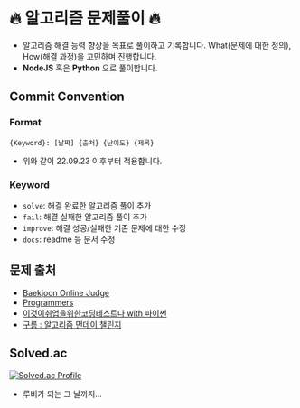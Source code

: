 # 🔥 알고리즘 문제풀이 🔥

- 알고리즘 해결 능력 향상을 목표로 풀이하고 기록합니다. What(문제에 대한 정의), How(해결 과정)을 고민하며 진행합니다.
- **NodeJS** 혹은 **Python** 으로 풀이합니다.

## Commit Convention

### Format

```
{Keyword}: [날짜] {출처} {난이도} {제목}
```

- 위와 같이 22.09.23 이후부터 적용합니다.

### Keyword

- `solve`: 해결 완료한 알고리즘 풀이 추가
- `fail`: 해결 실패한 알고리즘 풀이 추가
- `improve`: 해결 성공/실패한 기존 문제에 대한 수정
- `docs`: readme 등 문서 수정

## 문제 출처

- [Baekjoon Online Judge](https://www.acmicpc.net/)
- [Programmers](https://programmers.co.kr/)
- [이것이취업을위한코딩테스트다 with 파이썬](http://www.yes24.com/Product/Goods/91433923)
- [구름 : 알고리즘 먼데이 챌린지](https://level.goorm.io/level/challenge)

## Solved.ac

[![Solved.ac Profile](http://mazassumnida.wtf/api/v2/generate_badge?boj=chajuhui123)](https://solved.ac/chajuhui123/)

- 루비가 되는 그 날까지...
